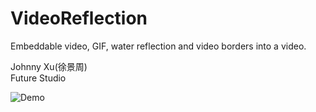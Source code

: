 # VideoReflection
Embeddable video, GIF, water reflection and video borders into a video.

Johnny Xu(徐景周)  
Future Studio  

![Demo](https://github.com/xujingzhou/VideoReflection/blob/master/Resource/Demo/EN_640x960_1.png)

